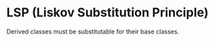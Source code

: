 # LSP (Liskov Substitution Principle)

Derived classes must be substitutable for their base classes.
